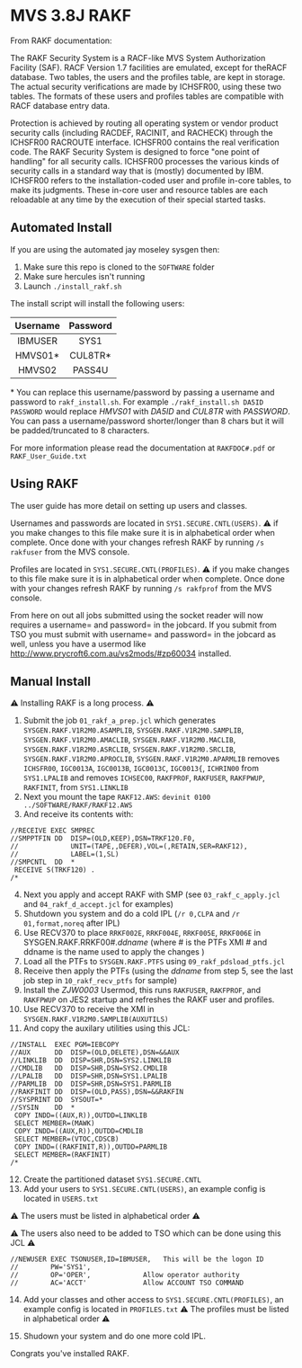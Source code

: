 # MVS 3.8J RAKF

From RAKF documentation:

The RAKF Security System is a RACF-like MVS System Authorization
Facility (SAF). RACF Version 1.7 facilities are emulated, except for
theRACF database. Two tables, the users and the profiles table,
are kept in storage. The actual security verifications are made by
ICHSFR00, using these two tables. The formats of these users and
profiles tables are compatible with RACF database entry data.

Protection is achieved by routing all operating system or vendor
product security calls (including RACDEF, RACINIT, and RACHECK)
through the ICHSFR00 RACROUTE interface. ICHSFR00 contains the real
verification code. The RAKF Security System is designed to force
"one point of handling" for all security calls. ICHSFR00 processes
the various kinds of security calls in a standard way that is (mostly)
documented by IBM. ICHSFR00 refers to the installation-coded user
and profile in-core tables, to make its judgments. These in-core
user and resource tables are each reloadable at any time by the
execution of their special started tasks.

## Automated Install

If you are using the automated jay moseley sysgen then:

1) Make sure this repo is cloned to the `SOFTWARE` folder
2) Make sure hercules isn't running
3) Launch `./install_rakf.sh`

The install script will install the following users:

| Username | Password |
|:--------:|:--------:|
| IBMUSER  | SYS1     |
| HMVS01*  | CUL8TR*  |
| HMVS02   | PASS4U   |

\* You can replace this username/password by passing a username and password to
`rakf_install.sh`. For example `./rakf_install.sh DA5ID PASSWORD` would replace
*HMVS01* with *DA5ID* and *CUL8TR* with *PASSWORD*. You can pass a username/password
shorter/longer than 8 chars but it will be padded/truncated to 8 characters.

For more information please read the documentation at `RAKFDOC#.pdf` or `RAKF_User_Guide.txt`

## Using RAKF

The user guide has more detail on setting up users and classes.

Usernames and passwords are located in `SYS1.SECURE.CNTL(USERS)`. :warning: if you make changes
to this file make sure it is in alphabetical order when complete. Once done with your changes
refresh RAKF by running `/s rakfuser` from the MVS console.

Profiles are located in `SYS1.SECURE.CNTL(PROFILES)`. :warning: if you make changes
to this file make sure it is in alphabetical order when complete. Once done with your changes
refresh RAKF by running `/s rakfprof` from the MVS console.

From here on out all jobs submitted using the socket reader will now requires a username= and
password= in the jobcard. If you submit from TSO you must submit with username= and password= in
the jobcard as well, unless you have a usermod like http://www.prycroft6.com.au/vs2mods/#zp60034
installed.

## Manual Install

:warning: Installing RAKF is a long process. :warning:

1) Submit the job `01_rakf_a_prep.jcl` which generates `SYSGEN.RAKF.V1R2M0.ASAMPLIB`, `SYSGEN.RAKF.V1R2M0.SAMPLIB`,
`SYSGEN.RAKF.V1R2M0.AMACLIB`, `SYSGEN.RAKF.V1R2M0.MACLIB`, `SYSGEN.RAKF.V1R2M0.ASRCLIB`, `SYSGEN.RAKF.V1R2M0.SRCLIB`,
`SYSGEN.RAKF.V1R2M0.APROCLIB`, `SYSGEN.RAKF.V1R2M0.APARMLIB` removes `ICHSFR00`, `IGC0013A`, `IGC0013B`, `IGC0013C`,
`IGC0013{`, `ICHRIN00` from `SYS1.LPALIB` and removes `ICHSEC00`, `RAKFPROF`, `RAKFUSER`,
`RAKFPWUP`, `RAKFINIT`, from `SYS1.LINKLIB`
2) Next you mount the tape `RAKF12.AWS`: `devinit 0100 ../SOFTWARE/RAKF/RAKF12.AWS`
3) And receive its contents with:

```
//RECEIVE EXEC SMPREC
//SMPPTFIN DD  DISP=(OLD,KEEP),DSN=TRKF120.F0,
//             UNIT=(TAPE,,DEFER),VOL=(,RETAIN,SER=RAKF12),
//             LABEL=(1,SL)
//SMPCNTL  DD  *
 RECEIVE S(TRKF120) .
/*
```

4) Next you apply and accept RAKF with SMP (see `03_rakf_c_apply.jcl` and `04_rakf_d_accept.jcl` for examples)
5) Shutdown you system and do a cold IPL (`/r 0,CLPA` and `/r 01,format,noreq` after IPL)
6) Use RECV370 to place `RRKF002E`, `RRKF004E`, `RRKF005E`, `RRKF006E` in SYSGEN.RAKF.RRKF00#.*ddname* (where #
is the PTFs XMI # and ddname is the name used to apply the changes )
7) Load all the PTFs to `SYSGEN.RAKF.PTFS` using `09_rakf_pdsload_ptfs.jcl`
8) Receive then apply the PTFs (using the *ddname* from step 5, see the last job step in `10_rakf_recv_ptfs` for sample)
9) Install the *ZJW0003* Usermod, this runs `RAKFUSER`, `RAKFPROF`, and `RAKFPWUP` on JES2 startup and refreshes the RAKF user
and profiles.
10) Use RECV370 to receive the XMI in `SYSGEN.RAKF.V1R2M0.SAMPLIB(AUXUTILS)`
11) And copy the auxilary utilities using this JCL:

```
//INSTALL  EXEC PGM=IEBCOPY
//AUX      DD  DISP=(OLD,DELETE),DSN=&&AUX
//LINKLIB  DD  DISP=SHR,DSN=SYS2.LINKLIB
//CMDLIB   DD  DISP=SHR,DSN=SYS2.CMDLIB
//LPALIB   DD  DISP=SHR,DSN=SYS1.LPALIB
//PARMLIB  DD  DISP=SHR,DSN=SYS1.PARMLIB
//RAKFINIT DD  DISP=(OLD,PASS),DSN=&&RAKFIN
//SYSPRINT DD  SYSOUT=*
//SYSIN    DD  *
 COPY INDD=((AUX,R)),OUTDD=LINKLIB
 SELECT MEMBER=(MAWK)
 COPY INDD=((AUX,R)),OUTDD=CMDLIB
 SELECT MEMBER=(VTOC,CDSCB)
 COPY INDD=((RAKFINIT,R)),OUTDD=PARMLIB
 SELECT MEMBER=(RAKFINIT)
/*
```

12) Create the partitioned dataset `SYS1.SECURE.CNTL`
13) Add your users to `SYS1.SECURE.CNTL(USERS)`, an example config is located in `USERS.txt`

:warning: The users must be listed in alphabetical order :warning:

:warning: The users also need to be added to TSO which can be done using this JCL :warning:

```
//NEWUSER EXEC TSONUSER,ID=IBMUSER,   This will be the logon ID
//        PW='SYS1',
//        OP='OPER',             Allow operator authority
//        AC='ACCT'              Allow ACCOUNT TSO COMMAND
```

14) Add your classes and other access to `SYS1.SECURE.CNTL(PROFILES)`, an example config is located in `PROFILES.txt`
:warning: The profiles must be listed in alphabetical order :warning:

15) Shudown your system and do one more cold IPL.

Congrats you've installed RAKF.
